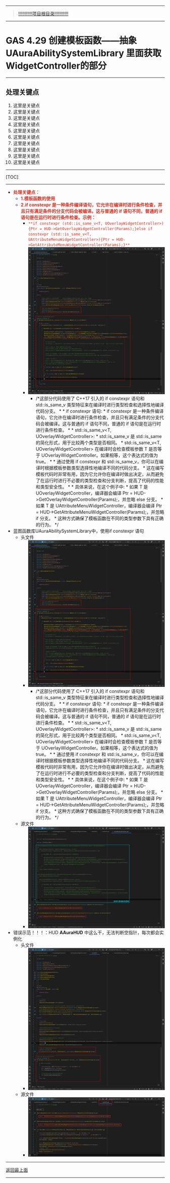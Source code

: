 ___________________________________________________________________________________________
> [!!!!!!!!!!!项目根目录!!!!!!!!!!!](./!!!!!!!!!!!项目目录!!!!!!!!!!!.md)

___________________________________________________________________________________________

# GAS 4.29 创建模板函数——抽象  UAuraAbilitySystemLibrary 里面获取WidgetController的部分
___________________________________________________________________________________________
## 处理关键点
1. 这里是关键点
2. 这里是关键点
3. 这里是关键点
4. 这里是关键点
5. 这里是关键点
6. 这里是关键点
7. 这里是关键点
8. 这里是关键点
9. 这里是关键点
10. 这里是关键点
___________________________________________________________________________________________

[TOC]

___________________________________________________________________________________________

- <font color=#DC2D1E>**处理关键点：**</font>
    - <font color=#DC2D1E>**1.模板函数的使用**</font>
    - <font color=#DC2D1E>**2.if constexpr 是一种条件编译语句，它允许在编译时进行条件检查，并且只有满足条件的分支代码会被编译。这与普通的 if 语句不同，普通的 if 语句是在运行时进行条件检查。示例：**</font>
        - <font color=#DC2D1E>`**if constexpr (std::is_same_v<T, UOverlayWidgetController>){Ptr = HUD->GetOverlayWidgetController(Params);}else if constexpr (std::is_same_v<T, UAttributeMenuWidgetController>){Ptr = HUD->GetAttributeMenuWidgetController(Params);}**`</font>
        -  ![图片](https://github.com/liyunlong618/MyNote/blob/master/%E8%99%9A%E5%B9%BBC++/%E6%A8%A1%E5%9D%97/GAS/GAS%E7%AC%AC%E4%BA%8C%E5%AD%A3-%E6%9A%97%E9%BB%91%E7%A0%B4%E5%9D%8F%E7%A5%9ELike%E6%B8%B8%E6%88%8F/%E9%85%8D%E5%9B%BE/GAS_4.29/GAS%204.29%20%E5%88%9B%E5%BB%BA%E6%A8%A1%E6%9D%BF%E5%87%BD%E6%95%B0%E2%80%94%E2%80%94%E6%8A%BD%E8%B1%A1%20%20UAuraAbilitySystemLibrary%20%E9%87%8C%E9%9D%A2%E8%8E%B7%E5%8F%96WidgetController%E7%9A%84%E9%83%A8%E5%88%86-%E5%B9%95%E5%B8%83%E5%9B%BE%E7%89%87-732700-202225.png?raw=true)
            - /*这部分代码使用了 C++17 引入的 if constexpr 语句和 std::is_same_v 类型特征来在编译时进行类型检查和选择性地编译代码分支。 *  * if constexpr 语句: * if constexpr 是一种条件编译语句，它允许在编译时进行条件检查，并且只有满足条件的分支代码会被编译。这与普通的 if 语句不同，普通的 if 语句是在运行时进行条件检查。 *  * std::is_same_v<T, UOverlayWidgetController>: * std::is_same_v 是 std::is_same 的简化形式，用于比较两个类型是否相同。 * std::is_same_v<T, UOverlayWidgetController> 在编译时会检查模板参数 T 是否等于 UOverlayWidgetController。如果相等，这个表达式的值为 true。 * * 通过使用 if constexpr 和 std::is_same_v，你可以在编译时根据模板参数类型选择性地编译不同的代码分支。 * 这在编写模板代码时非常有用，因为它允许你在编译时做出决定，从而避免了在运行时进行不必要的类型检查和分支判断，提高了代码的性能和类型安全性。 *  * 具体来说，在这个例子中: * 如果 T 是 UOverlayWidgetController，编译器会编译 Ptr = HUD->GetOverlayWidgetController(Params);，并忽略 else 分支。 * 如果 T 是 UAttributeMenuWidgetController，编译器会编译 Ptr = HUD->GetAttributeMenuWidgetController(Params);，并忽略 if 分支。 * 这种方式确保了模板函数在不同的类型参数下具有正确的行为。 */
- 蓝图函数库UAuraAbilitySystemLibrary中，使用if constexpr 语句
    - 头文件
        -  ![图片](https://github.com/liyunlong618/MyNote/blob/master/%E8%99%9A%E5%B9%BBC++/%E6%A8%A1%E5%9D%97/GAS/GAS%E7%AC%AC%E4%BA%8C%E5%AD%A3-%E6%9A%97%E9%BB%91%E7%A0%B4%E5%9D%8F%E7%A5%9ELike%E6%B8%B8%E6%88%8F/%E9%85%8D%E5%9B%BE/GAS_4.29/GAS%204.29%20%E5%88%9B%E5%BB%BA%E6%A8%A1%E6%9D%BF%E5%87%BD%E6%95%B0%E2%80%94%E2%80%94%E6%8A%BD%E8%B1%A1%20%20UAuraAbilitySystemLibrary%20%E9%87%8C%E9%9D%A2%E8%8E%B7%E5%8F%96WidgetController%E7%9A%84%E9%83%A8%E5%88%86-%E5%B9%95%E5%B8%83%E5%9B%BE%E7%89%87-719988-993402.png?raw=true)
            - /*这部分代码使用了 C++17 引入的 if constexpr 语句和 std::is_same_v 类型特征来在编译时进行类型检查和选择性地编译代码分支。 *  * if constexpr 语句: * if constexpr 是一种条件编译语句，它允许在编译时进行条件检查，并且只有满足条件的分支代码会被编译。这与普通的 if 语句不同，普通的 if 语句是在运行时进行条件检查。 *  * std::is_same_v<T, UOverlayWidgetController>: * std::is_same_v 是 std::is_same 的简化形式，用于比较两个类型是否相同。 * std::is_same_v<T, UOverlayWidgetController> 在编译时会检查模板参数 T 是否等于 UOverlayWidgetController。如果相等，这个表达式的值为 true。 * * 通过使用 if constexpr 和 std::is_same_v，你可以在编译时根据模板参数类型选择性地编译不同的代码分支。 * 这在编写模板代码时非常有用，因为它允许你在编译时做出决定，从而避免了在运行时进行不必要的类型检查和分支判断，提高了代码的性能和类型安全性。 *  * 具体来说，在这个例子中: * 如果 T 是 UOverlayWidgetController，编译器会编译 Ptr = HUD->GetOverlayWidgetController(Params);，并忽略 else 分支。 * 如果 T 是 UAttributeMenuWidgetController，编译器会编译 Ptr = HUD->GetAttributeMenuWidgetController(Params);，并忽略 if 分支。 * 这种方式确保了模板函数在不同的类型参数下具有正确的行为。 */
    - 源文件
        -  ![图片](https://github.com/liyunlong618/MyNote/blob/master/%E8%99%9A%E5%B9%BBC++/%E6%A8%A1%E5%9D%97/GAS/GAS%E7%AC%AC%E4%BA%8C%E5%AD%A3-%E6%9A%97%E9%BB%91%E7%A0%B4%E5%9D%8F%E7%A5%9ELike%E6%B8%B8%E6%88%8F/%E9%85%8D%E5%9B%BE/GAS_4.29/GAS%204.29%20%E5%88%9B%E5%BB%BA%E6%A8%A1%E6%9D%BF%E5%87%BD%E6%95%B0%E2%80%94%E2%80%94%E6%8A%BD%E8%B1%A1%20%20UAuraAbilitySystemLibrary%20%E9%87%8C%E9%9D%A2%E8%8E%B7%E5%8F%96WidgetController%E7%9A%84%E9%83%A8%E5%88%86-%E5%B9%95%E5%B8%83%E5%9B%BE%E7%89%87-122441-18049.png?raw=true)
- 错误示范！！！：HUD **AAuraHUD** 中这么干，无法判断空指针，每次都会实例化
    - 头文件
        -  ![图片](https://github.com/liyunlong618/MyNote/blob/master/%E8%99%9A%E5%B9%BBC++/%E6%A8%A1%E5%9D%97/GAS/GAS%E7%AC%AC%E4%BA%8C%E5%AD%A3-%E6%9A%97%E9%BB%91%E7%A0%B4%E5%9D%8F%E7%A5%9ELike%E6%B8%B8%E6%88%8F/%E9%85%8D%E5%9B%BE/GAS_4.29/GAS%204.29%20%E5%88%9B%E5%BB%BA%E6%A8%A1%E6%9D%BF%E5%87%BD%E6%95%B0%E2%80%94%E2%80%94%E6%8A%BD%E8%B1%A1%20%20UAuraAbilitySystemLibrary%20%E9%87%8C%E9%9D%A2%E8%8E%B7%E5%8F%96WidgetController%E7%9A%84%E9%83%A8%E5%88%86-%E5%B9%95%E5%B8%83%E5%9B%BE%E7%89%87-113702-587283.png?raw=true)
    - 源文件
        -  ![图片](https://github.com/liyunlong618/MyNote/blob/master/%E8%99%9A%E5%B9%BBC++/%E6%A8%A1%E5%9D%97/GAS/GAS%E7%AC%AC%E4%BA%8C%E5%AD%A3-%E6%9A%97%E9%BB%91%E7%A0%B4%E5%9D%8F%E7%A5%9ELike%E6%B8%B8%E6%88%8F/%E9%85%8D%E5%9B%BE/GAS_4.29/GAS%204.29%20%E5%88%9B%E5%BB%BA%E6%A8%A1%E6%9D%BF%E5%87%BD%E6%95%B0%E2%80%94%E2%80%94%E6%8A%BD%E8%B1%A1%20%20UAuraAbilitySystemLibrary%20%E9%87%8C%E9%9D%A2%E8%8E%B7%E5%8F%96WidgetController%E7%9A%84%E9%83%A8%E5%88%86-%E5%B9%95%E5%B8%83%E5%9B%BE%E7%89%87-845243-221712.png?raw=true)

___________________________________________________________________________________________

[返回最上面](#处理关键点)
___________________________________________________________________________________________